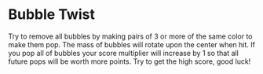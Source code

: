 # Bubble Twist

Try to remove all bubbles by making pairs of 3 or more of the same color to make them pop. The mass of bubbles will rotate upon the center when hit. If you pop all of bubbles your score multiplier will increase by 1 so that all future pops will be worth more points. Try to get the high score, good luck!
